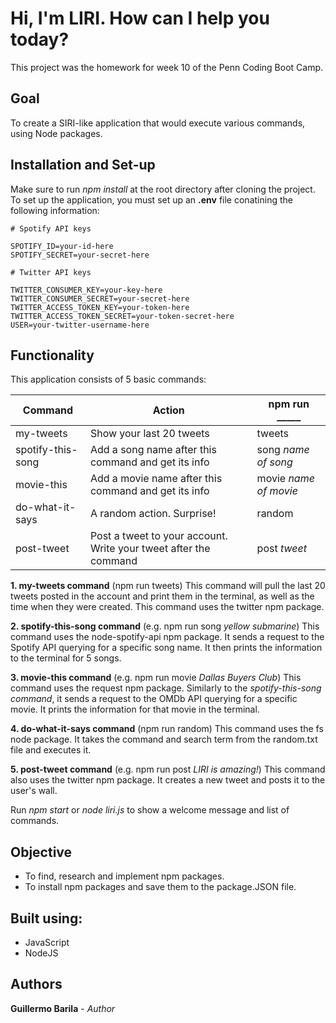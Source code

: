 # Hi, I'm **LIRI**. How can I help you today?

This project was the homework for week 10 of the Penn Coding Boot Camp.

## Goal
To create a SIRI-like application that would execute various commands, using Node packages.

## Installation and Set-up
Make sure to run *npm install* at the root directory after cloning the project.
To set up the application, you must set up an **.env** file conatining the following information:
```
# Spotify API keys

SPOTIFY_ID=your-id-here
SPOTIFY_SECRET=your-secret-here

# Twitter API keys

TWITTER_CONSUMER_KEY=your-key-here
TWITTER_CONSUMER_SECRET=your-secret-here
TWITTER_ACCESS_TOKEN_KEY=your-token-here
TWITTER_ACCESS_TOKEN_SECRET=your-token-secret-here
USER=your-twitter-username-here
```

## Functionality
This application consists of 5 basic commands:

| Command              |   Action                                                           |  npm run _____        |
| ---------------------|--------------------------------------------------------------------|-----------------------|
| my-tweets            |  Show your last 20 tweets                                          |  tweets               |
| spotify-this-song    |  Add a song name after this command and get its info               |  song *name of song*  |
| movie-this           |  Add a movie name after this command and get its info              |  movie *name of movie*|
| do-what-it-says      |  A random action. Surprise!                                        |  random               |
| post-tweet           |  Post a tweet to your account. Write your tweet after the command  |  post *tweet*         |

  **1. my-tweets command** (npm run tweets)
     This command will pull the last 20 tweets posted in the account and print them in the terminal, as well as the time when they were created. This command uses the twitter npm package.
  
  **2. spotify-this-song command** (e.g. npm run song *yellow submarine*)
     This command uses the node-spotify-api npm package. It sends a request to the Spotify API querying for a specific song name. It then prints the information to the terminal for 5 songs.

  **3. movie-this command** (e.g. npm run movie *Dallas Buyers Club*)
     This command uses the request npm package. Similarly to the *spotify-this-song command*, it sends a request to the OMDb API querying for a specific movie. It prints the information for that movie in the terminal.

  **4. do-what-it-says command** (npm run random)
     This command uses the fs node package. It takes the command and search term from the random.txt file and executes it.

  **5. post-tweet command** (e.g. npm run post *LIRI is amazing!*)
     This command also uses the twitter npm package. It creates a new tweet and posts it to the user's wall.

Run *npm start* or *node liri.js* to show a welcome message and list of commands.

## Objective
* To find, research and implement npm packages.
* To install npm packages and save them to the package.JSON file.

## Built using:
* JavaScript
* NodeJS

## Authors
**Guillermo Barila** - *Author*
